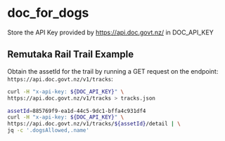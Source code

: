 # doc_for_dogs

Store the API Key provided by https://api.doc.govt.nz/ in DOC_API_KEY

## Remutaka Rail Trail Example

Obtain the assetId for the trail by running a GET request on the endpoint: `https://api.doc.govt.nz/v1/tracks`:

```bash
curl -H "x-api-key: ${DOC_API_KEY}" \
https://api.doc.govt.nz/v1/tracks > tracks.json
```

```bash
assetId=885769f9-ea1d-44c5-9dc1-bffa4c931df4
curl -H "x-api-key: ${DOC_API_KEY}" \
https://api.doc.govt.nz/v1/tracks/${assetId}/detail | \
jq -c '.dogsAllowed,.name'
```
